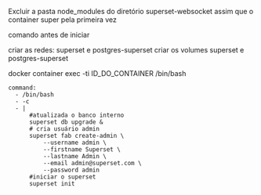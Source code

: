 Excluir a pasta node_modules do diretório superset-websocket assim que o container super pela primeira vez

comando antes de iniciar

criar as redes: superset e postgres-superset
criar os volumes superset e postgres-superset

docker container exec -ti ID_DO_CONTAINER /bin/bash

    command: 
      - /bin/bash
      - -c
      - |
          #atualizada o banco interno
          superset db upgrade &
          # cria usuário admin
          superset fab create-admin \
              --username admin \
              --firstname Superset \
              --lastname Admin \
              --email admin@superset.com \
              --password admin
          #iniciar o superset
          superset init